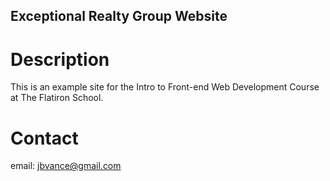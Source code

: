 Exceptional Realty Group Website
---

# Description

This is an example site for the Intro to Front-end Web Development Course at The Flatiron School.

# Contact

email: jbvance@gmail.com
